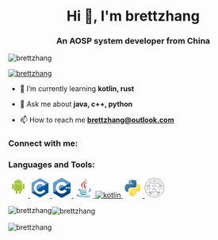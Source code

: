 <h1 align="center">Hi 👋, I'm brettzhang</h1>
<h3 align="center">An AOSP system developer from China</h3>

<p align="left"> <img src="https://komarev.com/ghpvc/?username=brettzhang&label=Profile%20views&color=0e75b6&style=flat" alt="brettzhang" /> </p>

<p align="left"> <a href="https://github.com/ryo-ma/github-profile-trophy"><img src="https://github-profile-trophy.vercel.app/?username=brettzhang&theme=onedark&title=Stars,Followers,Repositories" alt="brettzhang" /></a> </p>

- 🌱 I’m currently learning **kotlin, rust**

- 💬 Ask me about **java, c++, python**

- 📫 How to reach me **brettzhang@outlook.com**

<h3 align="left">Connect with me:</h3>
<p align="left">
</p>

<h3 align="left">Languages and Tools:</h3>
<p align="left"> <a href="https://developer.android.com" target="_blank" rel="noreferrer"> <img src="https://raw.githubusercontent.com/devicons/devicon/master/icons/android/android-original-wordmark.svg" alt="android" width="40" height="40"/> </a> <a href="https://www.cprogramming.com/" target="_blank" rel="noreferrer"> <img src="https://raw.githubusercontent.com/devicons/devicon/master/icons/c/c-original.svg" alt="c" width="40" height="40"/> </a> <a href="https://www.w3schools.com/cpp/" target="_blank" rel="noreferrer"> <img src="https://raw.githubusercontent.com/devicons/devicon/master/icons/cplusplus/cplusplus-original.svg" alt="cplusplus" width="40" height="40"/> </a> <a href="https://www.java.com" target="_blank" rel="noreferrer"> <img src="https://raw.githubusercontent.com/devicons/devicon/master/icons/java/java-original.svg" alt="java" width="40" height="40"/> </a> <a href="https://kotlinlang.org" target="_blank" rel="noreferrer"> <img src="https://www.vectorlogo.zone/logos/kotlinlang/kotlinlang-icon.svg" alt="kotlin" width="40" height="40"/> </a> <a href="https://www.python.org" target="_blank" rel="noreferrer"> <img src="https://raw.githubusercontent.com/devicons/devicon/master/icons/python/python-original.svg" alt="python" width="40" height="40"/> </a> <a href="https://www.rust-lang.org" target="_blank" rel="noreferrer"> <img src="https://raw.githubusercontent.com/devicons/devicon/master/icons/rust/rust-line.svg" alt="rust" width="40" height="40"/> </a> </p>

<p><img align="left" src="https://github-readme-stats.vercel.app/api/top-langs?username=brettzhang&show_icons=true&locale=en&layout=compact" alt="brettzhang" /></p>
<p><img align="center" src="https://github-readme-stats.vercel.app/api?username=brettzhang&show_icons=true&locale=en" alt="brettzhang" /></p>
<p><img align="center" src="https://github-readme-streak-stats.herokuapp.com/?user=brettzhang&" alt="brettzhang" /></p>
